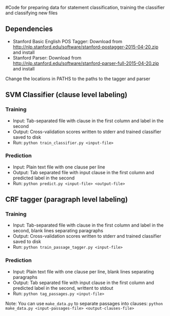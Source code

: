 #Code for preparing data for statement classification, training the classifier and classifying new files

## Dependencies
* Stanford Basic English POS Tagger: Download from http://nlp.stanford.edu/software/stanford-postagger-2015-04-20.zip and install
* Stanford Parser: Download from http://nlp.stanford.edu/software/stanford-parser-full-2015-04-20.zip and install

Change the locations in PATHS to the paths to the tagger and parser

## SVM Classifier (clause level labeling)
### Training
* Input: Tab-separated file with clause in the first column and label in the second 
* Output: Cross-validation scores written to stderr and trained classifier saved to disk
* Run: `python train_classifier.py <input-file>`

### Prediction
* Input: Plain text file with one clause per line
* Output: Tab separated file with input clause in the first column and predicted label in the second
* Run: `python predict.py <input-file> <output-file>`

## CRF tagger (paragraph level labeling)
### Training
* Input: Tab-separated file with clause in the first column and label in the second, blank lines separating paragraphs
* Output: Cross-validation scores written to stderr and trained classifier saved to disk
* Run: `python train_passage_tagger.py <input-file>`

### Prediction
* Input: Plain text file with one clause per line, blank lines separating paragraphs
* Output: Tab separated file with input clause in the first column and predicted label in the second, writtent to stdout
* Run: `python tag_passages.py <input-file>`

Note: You can use `make_data.py` to separate passages into clauses:
`python make_data.py <input-passages-file> <output-clauses-file>`
